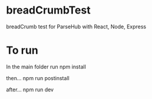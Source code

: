 # breadCrumbTest
breadCrumb test for ParseHub with React, Node, Express

# To run
In the main folder run
npm install

then...
npm run postinstall 

after...
npm run dev
